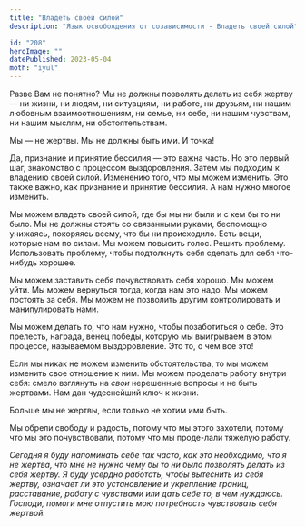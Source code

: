 ```yaml
---
title: "Владеть своей силой"
description: "Язык освобождения от созависимости - Владеть своей силой"

id: "208"
heroImage: ""
datePublished: 2023-05-04
moth: "iyul"
---
```


Разве Вам не понятно? Мы не должны позволять делать из себя жертву — ни жизни,
ни людям, ни ситуациям, ни работе, ни друзьям, ни нашим любовным
взаимоотношениям, ни семье, ни себе, ни нашим чувствам, ни нашим мыслям, ни
обстоятельствам.

Мы — не жертвы. Мы не должны быть ими. И точка!

Да, признание и принятие бессилия — это важна часть. Но это первый шаг,
знакомство с процессом выздоровления. Затем мы подходим к владению своей
силой. Изменению того, что мы можем изменить. Это также важно, как признание и
принятие бессилия. А нам нужно многое изменить.

Мы можем владеть своей силой, где бы мы ни были и с кем бы то ни было. Мы не
должны стоять со связанными руками, беспомощно унижаясь, покоряясь всему, что
бы ни происходило. Есть вещи, которые нам по силам. Мы можем повысить голос.
Решить проблему. Использовать проблему, чтобы подтолкнуть себя сделать для
себя что-нибудь хорошее.

Мы можем заставить себя почувствовать себя хорошо. Мы можем уйти. Мы можем
вернуться тогда, когда нам это надо. Мы можем постоять за себя. Мы можем не
позволить другим контролировать и манипулировать нами.

Мы можем делать то, что нам нужно, чтобы позаботиться о себе. Это прелесть,
награда, венец победы, которую мы выигрываем в этом процессе, называемом
выздоровление. Это то, о чем все это!

Если мы никак не можем изменить обстоятельства, то мы можем изменить свое
отношение к ним. Мы можем проделать работу внутри себя: смело взглянуть на
_свои_ нерешенные вопросы и не быть жертвами. Нам дан чудеснейший ключ к
жизни.

Больше мы не жертвы, если только не хотим ими быть.

Мы обрели свободу и радость, потому что мы этого захотели, потому что мы это
почувствовали, потому что мы проде-лали тяжелую работу.

_Сегодня_ _я_ _буду_ _напоминать_ _себе_ _так_ _часто,_ _как_ _это_
_необходимо,_ _что_ _я_ _не_ _жертва,_ _что_ _мне_ _не_ _нужно_ _чему_ _бы_
_то_ _ни_ _было_ _позволять_ _делать_ _из_ _себя_ _жертву._ _Я_ _буду_
_усердно_ _работать,_ _чтобы_ _вытеснить_ _из_ _себя_ _жертву,_ _означает_
_ли_ _это_ _установление_ _и_ _укрепление_ _границ,_ _расставание,_ _работу_
_с_ _чувствами_ _или_ _дать_ _себе_ _то,_ _в_ _чем_ _нуждаюсь._ _Господи,_
_помоги_ _мне_ _отпустить_ _мою_ _потребность_ _чувствовать_ _себя_ _жертвой._
